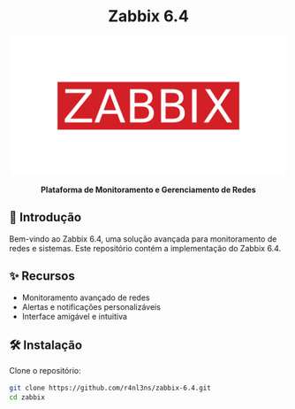 <h1 align="center">Zabbix 6.4</h1>
<p align="center">
  <img src="https://github.com/r4nl3ns/zabbix/raw/main/icons/zabbix_logo.png" alt="Zabbix 6.4 Logo">
</p>


<p align="center">
  <strong>Plataforma de Monitoramento e Gerenciamento de Redes</strong>
</p>

## 🚀 Introdução

Bem-vindo ao Zabbix 6.4, uma solução avançada para monitoramento de redes e sistemas. Este repositório contém a implementação do Zabbix 6.4.

## ✨ Recursos

- Monitoramento avançado de redes
- Alertas e notificações personalizáveis
- Interface amigável e intuitiva

## 🛠️ Instalação

Clone o repositório:

```bash
git clone https://github.com/r4nl3ns/zabbix-6.4.git
cd zabbix


